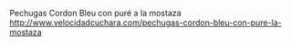 Pechugas Cordon Bleu con puré a la mostaza	http://www.velocidadcuchara.com/pechugas-cordon-bleu-con-pure-la-mostaza
